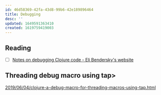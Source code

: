 ```yaml
---
id: 46d58369-42fa-43d8-99b6-42e189896464
title: Debugging
desc: ''
updated: 1649591363410
created: 1619759419003
---
```



## Reading

- [ ] [Notes on debugging Clojure code - Eli Bendersky's website](https://eli.thegreenplace.net/2017/notes-on-debugging-clojure-code/)


## Threading debug macro using tap>

[2019/06/04/clojure-a-debug-macro-for-threading-macros-using-tap.html](https://andersmurphy.com/2019/06/04/clojure-a-debug-macro-for-threading-macros-using-tap.html)